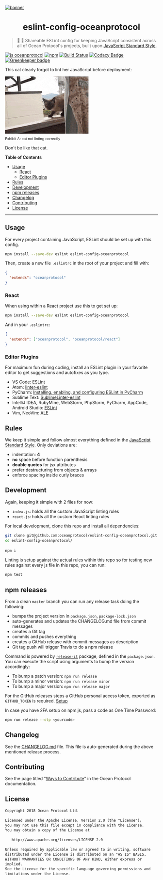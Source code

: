 [![banner](https://raw.githubusercontent.com/oceanprotocol/art/master/github/repo-banner%402x.png)](https://oceanprotocol.com)

<h1 align="center">eslint-config-oceanprotocol</h1>

> 💅 🦋 Shareable ESLint config for keeping JavaScript consistent across all of Ocean Protocol's projects, built upon [JavaScript Standard Style](https://github.com/standard/standard).

[![js oceanprotocol](https://img.shields.io/badge/js-oceanprotocol-7b1173.svg)](https://github.com/oceanprotocol/eslint-config-oceanprotocol)
[![npm](https://img.shields.io/npm/v/eslint-config-oceanprotocol.svg)](https://www.npmjs.com/package/eslint-config-oceanprotocol)
[![Build Status](https://travis-ci.com/oceanprotocol/eslint-config-oceanprotocol.svg?branch=master)](https://travis-ci.com/oceanprotocol/eslint-config-oceanprotocol)
[![Codacy Badge](https://api.codacy.com/project/badge/Grade/ef6a974bc0344ba39b378bf33a8dc689)](https://app.codacy.com/app/ocean-protocol/eslint-config-oceanprotocol?utm_source=github.com&utm_medium=referral&utm_content=oceanprotocol/eslint-config-oceanprotocol&utm_campaign=badger)
[![Greenkeeper badge](https://badges.greenkeeper.io/oceanprotocol/eslint-config-oceanprotocol.svg)](https://greenkeeper.io/)

This cat clearly forgot to lint her JavaScript before deployment:

![cat not linting correctly](https://raw.githubusercontent.com/bigchaindb/stylelint-config-bigchaindb/master/media/cat-linter-fail.gif)<br /><sub>Exhibit A: cat not linting correctly</sub>

Don't be like that cat.

**Table of Contents**

- [Usage](#usage)
  - [React](#react)
  - [Editor Plugins](#editor-plugins)
- [Rules](#rules)
- [Development](#development)
- [npm releases](#npm-releases)
- [Changelog](#changelog)
- [Contributing](#contributing)
- [License](#license)

---

## Usage

For every project containing JavaScript, ESLint should be set up with this config.

```bash
npm install --save-dev eslint eslint-config-oceanprotocol
```

Then, create a new file `.eslintrc` in the root of your project and fill with:

```json
{
  "extends": "oceanprotocol"
}
```

### React

When using within a React project use this to get set up:

```bash
npm install --save-dev eslint eslint-config-oceanprotocol
```

And in your `.eslintrc`:

```json
{
  "extends": ["oceanprotocol", "oceanprotocol/react"]
}
```

### Editor Plugins

For maximum fun during coding, install an ESLint plugin in your favorite editor to get suggestions and autofixes as you type.

- VS Code: [ESLint](https://marketplace.visualstudio.com/items?itemName=dbaeumer.vscode-eslint)
- Atom: [linter-eslint](https://atom.io/packages/linter-eslint)
- PyCharm: [Installing, enabling, and configuring ESLint in PyCharm](https://www.jetbrains.com/help/pycharm/eslint.html)
- Sublime Text: [SublimeLinter-eslint](https://github.com/SublimeLinter/SublimeLinter-eslint)
- IntelliJ IDEA, RubyMine, WebStorm, PhpStorm, PyCharm, AppCode, Android Studio: [ESLint](https://plugins.jetbrains.com/plugin/7494-eslint)
- Vim, NeoVim: [ALE](https://github.com/w0rp/ale)

## Rules

We keep it simple and follow almost everything defined in the [JavaScript Standard Style](https://github.com/standard/standard). Only deviations are:

- indentation: **4**
- **no** space before function parenthesis
- **double quotes** for jsx attributes
- prefer destructuring from objects & arrays
- enforce spacing inside curly braces

## Development

Again, keeping it simple with 2 files for now:

- `index.js`: holds all the custom JavaScript linting rules
- `react.js`: holds all the custom React linting rules

For local development, clone this repo and install all dependencies:

```bash
git clone git@github.com:oceanprotocol/eslint-config-oceanprotocol.git
cd eslint-config-oceanprotocol/

npm i
```

Linting is setup against the actual rules within this repo so for testing new rules against every js file in this repo, you can run:

```bash
npm test
```

## npm releases

From a clean `master` branch you can run any release task doing the following:

- bumps the project version in `package.json`, `package-lock.json`
- auto-generates and updates the CHANGELOG.md file from commit messages
- creates a Git tag
- commits and pushes everything
- creates a GitHub release with commit messages as description
- Git tag push will trigger Travis to do a npm release

Command is powered by [`release-it`](https://github.com/webpro/release-it) package, defined in the `package.json`. You can execute the script using arguments to bump the version accordingly:

- To bump a patch version: `npm run release`
- To bump a minor version: `npm run release minor`
- To bump a major version: `npm run release major`

For the GitHub releases steps a GitHub personal access token, exported as `GITHUB_TOKEN` is required. [Setup](https://github.com/release-it/release-it#github-releases)

In case you have 2FA setup on npm.js, pass a code as One Time Password:

```bash
npm run release --otp <yourcode>
```

## Changelog

See the [CHANGELOG.md](./CHANGELOG.md) file. This file is auto-generated during the above mentioned release process.

## Contributing

See the page titled "[Ways to Contribute](https://docs.oceanprotocol.com/concepts/contributing/)" in the Ocean Protocol documentation.

## License

```
Copyright 2018 Ocean Protocol Ltd.

Licensed under the Apache License, Version 2.0 (the "License");
you may not use this file except in compliance with the License.
You may obtain a copy of the License at

   http://www.apache.org/licenses/LICENSE-2.0

Unless required by applicable law or agreed to in writing, software
distributed under the License is distributed on an "AS IS" BASIS,
WITHOUT WARRANTIES OR CONDITIONS OF ANY KIND, either express or implied.
See the License for the specific language governing permissions and
limitations under the License.
```
